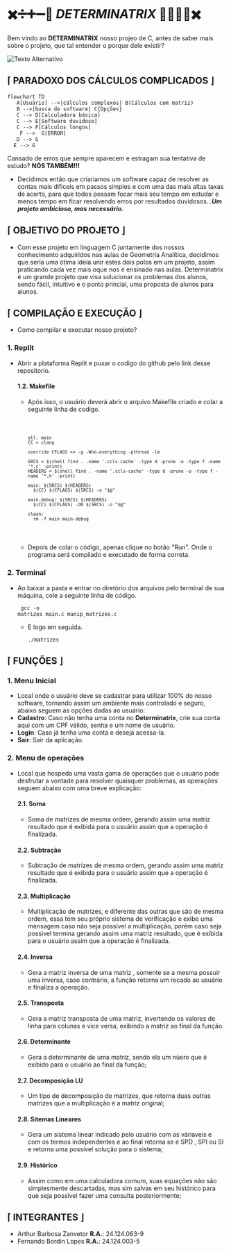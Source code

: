 #         ✖️➗➕➖🟰 ***DETERMINATRIX*** 🟰➖➕➗✖️

Bem vindo ao **DETERMINATRIX** nosso projeo de C, antes de saber mais sobre o projeto, que tal entender o porque dele existir?

<img src="https://img.freepik.com/vetores-gratis/ilustracao-de-formulas-quimicas_53876-18348.jpg?t=st=1728068074~exp=1728071674~hmac=8fc7faaf2b77d8382568cee20cc19097e85acfbc58b82ed0c34ebd3c4ec0a1a2&w=1380" alt="Texto Alternativo">

  ##  ⌈ PARADOXO DOS CÁLCULOS COMPLICADOS ⌋
 ```mermaid
flowchart TD
    A[Usuário] -->|cálculos complexos| B(Cálculos com matriz)
    B -->|busca de software| C{Opções}
    C --> D[Calculadora básica]
    C --> E[Software duvidoso]
    C --> F[Cálculos longos]
     F -->  G[ERROR]
    D --> G
   E --> G
```
Cansado de erros que sempre aparecem e estragam sua tentativa de estudo? **NÓS TAMBÉM!!!**
  - Decidimos então que criariamos um software capaz de resolver as contas mais dificeis em passos simples e com uma das mais altas taxas de acerto, para que todos possam focar mais seu tempo em estudar e menos tempo em ficar resolvendo erros por resultados duvidosos...***Um projeto ambicioso, mas necessário.***

  ##  ⌈ OBJETIVO DO PROJETO ⌋
  
  -  Com esse projeto em linguagem C juntamente dos nossos conhecimento adquiridos nas aulas de Geometria Analítica, decidimos que seria uma ótima ideia unir estes dois polos em um projeto, assim praticando cada vez mais oque nos é ensinado nas aulas. Determinatrix é um grande projeto que visa solucionar os problemas dos alunos, sendo fácil, intuitivo e o ponto princial, uma proposta de alunos para alunos.

  ##  ⌈ COMPILAÇÃO E EXECUÇÃO ⌋
  
-    Como compilar e executar nosso projeto?
### 1. Replit
-    Abrir a plataforma Replit e puxar o codigo do github pelo link desse repositorio.
      #### 1.2. Makefile 
     -    Após isso, o usuário deverá abrir o arquivo Makefile criado e colar a seguinte linha de codigo.
         <pre><code>
         
              all: main
              CC = clang
              
              override CFLAGS += -g -Wno-everything -pthread -lm
              
              SRCS = $(shell find . -name '.ccls-cache' -type d -prune -o -type f -name '*.c' -print)
              HEADERS = $(shell find . -name '.ccls-cache' -type d -prune -o -type f -name '*.h' -print)
              
              main: $(SRCS) $(HEADERS)
                $(CC) $(CFLAGS) $(SRCS) -o "$@"
              
              main-debug: $(SRCS) $(HEADERS)
                $(CC) $(CFLAGS) -O0 $(SRCS) -o "$@"
              
              clean:
                rm -f main main-debug
          </pre></code>
     - Depois de colar o código, apenas clique no botão "Run". Onde o programa será compilado e executado de forma correta.
### 2. Terminal
-  Ao baixar a pasta e entrar no diretório dos arquivos pelo terminal de sua máquina, cole a seguinte linha de código.
        <pre><code> gcc -o matrizes main.c manip_matrizes.c</pre></code>   
      -   E logo em seguida.
        <pre><code>./matrizes</pre></code>

  ## ⌈ FUNÇÕES ⌋

### 1. Menu Inicial
-    Local onde o usuário deve se cadastrar para utilizar 100% do nosso software, tornando assim um ambiente mais controlado e seguro, abaixo seguem as opções dadas ao usuário:
-    **Cadastro**:  Caso não tenha uma conta no **Determinatrix**, crie sua conta aqui com um CPF válido, senha e um nome de usuário.
-    **Login**:  Caso já tenha uma conta e deseja acessa-la.
-    **Sair**: Sair da aplicação.

### 2. Menu de operações
-    Local que hospeda uma vasta gama de operações que o usuário pode desfrutar a vontade para resolver quaisquer problemas, as operações seguem abaixo com uma breve explicação:
     #### 2.1. Soma
     -  Soma de matrizes de mesma ordem, gerando assim uma matriz resultado que é exibida para o usuário assim que a operação é finalizada.
     #### 2.2. Subtração
     -  Subtração de matrizes de mesma ordem, gerando assim uma matriz resultado que é exibida para o usuário assim que a operação é finalizada.
     #### 2.3. Multiplicação
     -  Multiplicação de matrizes, e diferente das outras que são de mesma ordem, essa tem seu próprio sistema de verificação e exibe uma mensagem caso não seja possível a multiplicação, porém caso seja possivel termina gerando assim uma matriz resultado, que é exibida para o usuário assim que a operação é finalizada.
     #### 2.4. Inversa
     -  Gera a matriz inversa de uma matriz , somente se a mesma possuir uma inversa, caso contrário, a função retorna um recado ao usuário e finaliza a operação. 
     #### 2.5. Transposta
     -  Gera a matriz transposta de uma matriz, invertendo os valores de linha para colunas e vice versa, exibindo a matriz ao final da função.
     #### 2.6. Determinante
     -  Gera a determinante de uma matriz, sendo ela um núero que é exibido para o usuário ao final da função;
     #### 2.7. Decomposição LU
     -  Um tipo de decomposição de matrizes, que retorna duas outras matrizes que a multiplicação é a matriz original;
     #### 2.8. Sitemas Lineares
     -  Gera um sistema linear indicado pelo usuário com as váriaveis e com os termos independentes e ao final retorna se é SPD , SPI ou SI e retorna uma possível solução para o sistema;
     #### 2.9. Histórico
     -  Assim como em uma calculadora comum, suas equações não são simplesmente descartadas, mas sim salvas em seu histórico para que seja possível fazer uma consulta posteriormente;

## ⌈ INTEGRANTES ⌋

-    Arthur Barbosa Zanvetor  **R.A.**: 24.124.063-9
-    Fernando Bordin Lopes  **R.A.**: 24.124.003-5
  





  

